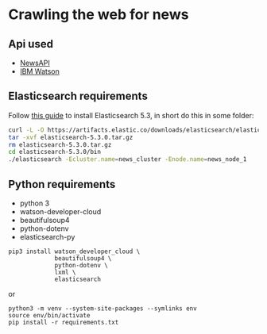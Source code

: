 # Crawling the web for news

## Api used
* [NewsAPI](https://newsapi.org)
* [IBM Watson](https://www.ibm.com/watson/developercloud/natural-language-understanding.html)

## Elasticsearch requirements

Follow [this guide](https://www.elastic.co/guide/en/elasticsearch/reference/5.3/_installation.html)
to install Elasticsearch 5.3, in short do this in some folder:

```bash
curl -L -O https://artifacts.elastic.co/downloads/elasticsearch/elasticsearch-5.3.0.tar.gz
tar -xvf elasticsearch-5.3.0.tar.gz
rm elasticsearch-5.3.0.tar.gz
cd elasticsearch-5.3.0/bin
./elasticsearch -Ecluster.name=news_cluster -Enode.name=news_node_1
```

## Python requirements
* python 3
* watson-developer-cloud
* beautifulsoup4
* python-dotenv
* elasticsearch-py
```
pip3 install watson_developer_cloud \
             beautifulsoup4 \
             python-dotenv \
             lxml \
             elasticsearch
```

or

```
python3 -m venv --system-site-packages --symlinks env
source env/bin/activate
pip install -r requirements.txt
```
